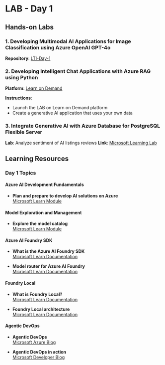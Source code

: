 # LAB - Day 1

## Hands-on Labs

### 1. Developing Multimodal AI Applications for Image Classification using Azure OpenAI GPT-4o
**Repository**: [LTI-Day-1](https://github.com/upskillsgenai/LTI-Day-1)

### 2. Developing Intelligent Chat Applications with Azure RAG using Python
**Platform**: [Learn on Demand](https://cloudthat.learnondemand.net/)

**Instructions**:
- Launch the LAB on Learn on Demand platform
- Create a generative AI application that uses your own data

### 3. Integrate Generative AI with Azure Database for PostgreSQL Flexible Server
**Lab**: Analyze sentiment of AI listings reviews
**Link**: [Microsoft Learning Lab](https://microsoftlearning.github.io/mslearn-postgresql/Instructions/Labs/16-analyze-sentiment.html)

## Learning Resources

### Day 1 Topics

#### Azure AI Development Fundamentals
- **Plan and prepare to develop AI solutions on Azure**  
[Microsoft Learn Module](https://learn.microsoft.com/en-in/training/modules/prepare-azure-ai-development/)

#### Model Exploration and Management
- **Explore the model catalog**  
[Microsoft Learn Module](https://learn.microsoft.com/en-in/training/modules/explore-models-azure-ai-studio/2-select-model/?ns-enrollment-type=learningpath&ns-enrollment-id=learn.wwl.create-custom-copilots-ai-studio)

#### Azure AI Foundry SDK
- **What is the Azure AI Foundry SDK**  
[Microsoft Learn Documentation](https://learn.microsoft.com/en-in/training/modules/ai-foundry-sdk/02-azure-ai-foundry-sdk/?ns-enrollment-type=learningpath&ns-enrollment-id=learn.wwl.create-custom-copilots-ai-studio)

- **Model router for Azure AI Foundry**  
[Microsoft Learn Documentation](https://learn.microsoft.com/en-us/azure/ai-foundry/openai/concepts/model-router)

#### Foundry Local
- **What is Foundry Local?**  
[Microsoft Learn Documentation](https://learn.microsoft.com/en-us/azure/ai-foundry/foundry-local/what-is-foundry-local)

- **Foundry Local architecture**  
[Microsoft Learn Documentation](https://learn.microsoft.com/en-us/azure/ai-foundry/foundry-local/concepts/foundry-local-architecture?source=recommendations)

#### Agentic DevOps
- **Agentic DevOps**  
[Microsoft Azure Blog](https://azure.microsoft.com/en-us/blog/agentic-devops-evolving-software-development-with-github-copilot-and-microsoft-azure/)

- **Agentic DevOps in action**  
[Microsoft Developer Blog](https://developer.microsoft.com/blog/reimagining-every-phase-of-the-developer-lifecycle#:~:text=At%20Microsoft%20Build%20last%20week,NET%20and%20Java)
